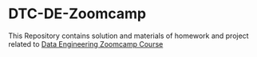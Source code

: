 # DTC-DE-Zoomcamp
This Repository contains solution and materials of homework and project related to [Data Engineering Zoomcamp Course](https://github.com/DataTalksClub/data-engineering-zoomcamp)
